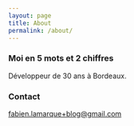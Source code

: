 ```yaml
---
layout: page
title: About
permalink: /about/
---
```


### Moi en 5 mots et 2 chiffres 

Développeur de 30 ans à Bordeaux.




### Contact 

[fabien.lamarque+blog@gmail.com](mailto:fabien.lamarque+blog@gmail.com)